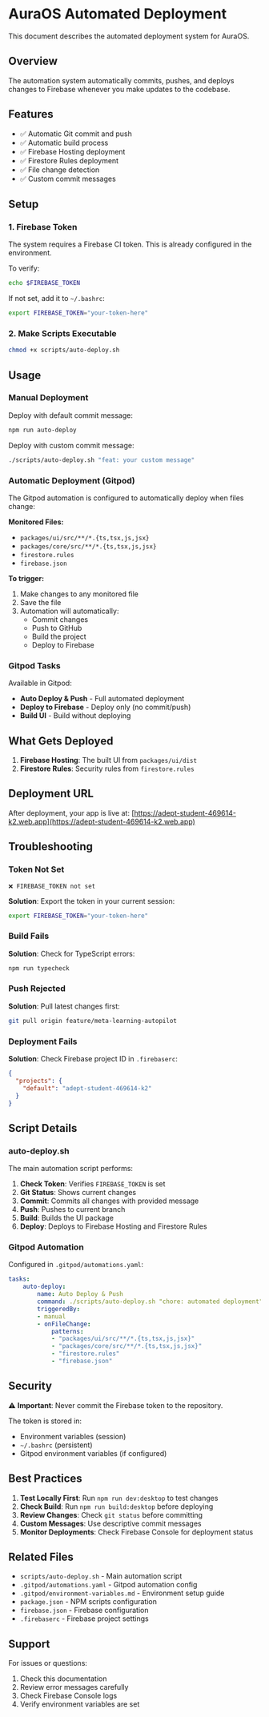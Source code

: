 # AuraOS Automated Deployment

This document describes the automated deployment system for AuraOS.

## Overview

The automation system automatically commits, pushes, and deploys changes to Firebase whenever you make updates to the codebase.

## Features

- ✅ Automatic Git commit and push
- ✅ Automatic build process
- ✅ Firebase Hosting deployment
- ✅ Firestore Rules deployment
- ✅ File change detection
- ✅ Custom commit messages

## Setup

### 1. Firebase Token

The system requires a Firebase CI token. This is already configured in the environment.

To verify:
```bash
echo $FIREBASE_TOKEN
```

If not set, add it to `~/.bashrc`:
```bash
export FIREBASE_TOKEN="your-token-here"
```

### 2. Make Scripts Executable

```bash
chmod +x scripts/auto-deploy.sh
```

## Usage

### Manual Deployment

Deploy with default commit message:
```bash
npm run auto-deploy
```

Deploy with custom commit message:
```bash
./scripts/auto-deploy.sh "feat: your custom message"
```

### Automatic Deployment (Gitpod)

The Gitpod automation is configured to automatically deploy when files change:

**Monitored Files:**
- `packages/ui/src/**/*.{ts,tsx,js,jsx}`
- `packages/core/src/**/*.{ts,tsx,js,jsx}`
- `firestore.rules`
- `firebase.json`

**To trigger:**
1. Make changes to any monitored file
2. Save the file
3. Automation will automatically:
   - Commit changes
   - Push to GitHub
   - Build the project
   - Deploy to Firebase

### Gitpod Tasks

Available in Gitpod:
- **Auto Deploy & Push** - Full automated deployment
- **Deploy to Firebase** - Deploy only (no commit/push)
- **Build UI** - Build without deploying

## What Gets Deployed

1. **Firebase Hosting**: The built UI from `packages/ui/dist`
2. **Firestore Rules**: Security rules from `firestore.rules`

## Deployment URL

After deployment, your app is live at:
[https://adept-student-469614-k2.web.app](https://adept-student-469614-k2.web.app)

## Troubleshooting

### Token Not Set
```
❌ FIREBASE_TOKEN not set
```
**Solution**: Export the token in your current session:
```bash
export FIREBASE_TOKEN="your-token-here"
```

### Build Fails
**Solution**: Check for TypeScript errors:
```bash
npm run typecheck
```

### Push Rejected
**Solution**: Pull latest changes first:
```bash
git pull origin feature/meta-learning-autopilot
```

### Deployment Fails
**Solution**: Check Firebase project ID in `.firebaserc`:
```json
{
  "projects": {
    "default": "adept-student-469614-k2"
  }
}
```

## Script Details

### auto-deploy.sh

The main automation script performs:

1. **Check Token**: Verifies `FIREBASE_TOKEN` is set
2. **Git Status**: Shows current changes
3. **Commit**: Commits all changes with provided message
4. **Push**: Pushes to current branch
5. **Build**: Builds the UI package
6. **Deploy**: Deploys to Firebase Hosting and Firestore Rules

### Gitpod Automation

Configured in `.gitpod/automations.yaml`:

```yaml
tasks:
    auto-deploy:
        name: Auto Deploy & Push
        command: ./scripts/auto-deploy.sh "chore: automated deployment"
        triggeredBy:
        - manual
        - onFileChange:
            patterns:
            - "packages/ui/src/**/*.{ts,tsx,js,jsx}"
            - "packages/core/src/**/*.{ts,tsx,js,jsx}"
            - "firestore.rules"
            - "firebase.json"
```

## Security

⚠️ **Important**: Never commit the Firebase token to the repository.

The token is stored in:
- Environment variables (session)
- `~/.bashrc` (persistent)
- Gitpod environment variables (if configured)

## Best Practices

1. **Test Locally First**: Run `npm run dev:desktop` to test changes
2. **Check Build**: Run `npm run build:desktop` before deploying
3. **Review Changes**: Check `git status` before committing
4. **Custom Messages**: Use descriptive commit messages
5. **Monitor Deployments**: Check Firebase Console for deployment status

## Related Files

- `scripts/auto-deploy.sh` - Main automation script
- `.gitpod/automations.yaml` - Gitpod automation config
- `.gitpod/environment-variables.md` - Environment setup guide
- `package.json` - NPM scripts configuration
- `firebase.json` - Firebase configuration
- `.firebaserc` - Firebase project settings

## Support

For issues or questions:
1. Check this documentation
2. Review error messages carefully
3. Check Firebase Console logs
4. Verify environment variables are set
